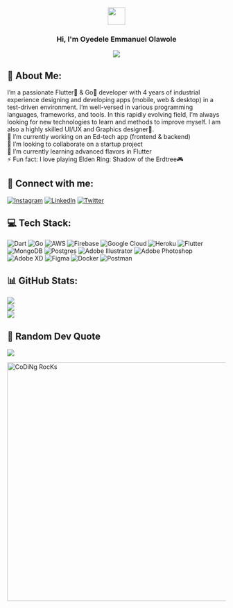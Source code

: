 <h3 align="center">
  <img src="https://media.giphy.com/media/hvRJCLFzcasrR4ia7z/giphy.gif" width="40">
</h3>

<h3 align="center">
  Hi, I'm Oyedele Emmanuel Olawole
</h3>

<p align="center">
  <a><img src="https://readme-typing-svg.herokuapp.com?font=poppins&center=true&vCenter=true&lines=Professional+Flutter+Developer;Experienced+Golang+Developer;Expert+UI%2FUX+Designer;4%2B+years+of+coding+experience"></a>
</p>

## 💫 About Me:
I’m a passionate Flutter💙 & Go💚 developer with 4 years of industrial experience designing and developing apps (mobile, web & desktop) in a test-driven environment. I’m well-versed in various programming languages, frameworks, and tools. In this rapidly evolving field, I’m always looking for new technologies to learn and methods to improve myself. I am also a highly skilled UI/UX and Graphics designer🎨.<br>🔭 I’m currently working on an Ed-tech app (frontend & backend)<br>🤝 I’m looking to collaborate on a startup project<br>🌱 I’m currently learning advanced flavors in Flutter<br>⚡ Fun fact: I love playing Elden Ring: Shadow of the Erdtree🎮

## 📱 Connect with me:
[![Instagram](https://img.shields.io/badge/Instagram-%23E4405F.svg?logo=Instagram&logoColor=white)](https://instagram.com/call.me.wole) [![LinkedIn](https://img.shields.io/badge/LinkedIn-%230077B5.svg?logo=linkedin&logoColor=white)](https://linkedin.com/in/olawole-oyedele-931a14164) [![Twitter](https://img.shields.io/badge/Twitter-%231DA1F2.svg?logo=Twitter&logoColor=white)](https://twitter.com/ecode210) 

## 💻 Tech Stack:
![Dart](https://img.shields.io/badge/dart-%230175C2.svg?style=for-the-badge&logo=dart&logoColor=white) ![Go](https://img.shields.io/badge/go-%2300ADD8.svg?style=for-the-badge&logo=go&logoColor=white) ![AWS](https://img.shields.io/badge/AWS-%23FF9900.svg?style=for-the-badge&logo=amazon-aws&logoColor=white) ![Firebase](https://img.shields.io/badge/firebase-%23039BE5.svg?style=for-the-badge&logo=firebase) ![Google Cloud](https://img.shields.io/badge/Google%20Cloud-%234285F4.svg?style=for-the-badge&logo=google-cloud&logoColor=white) ![Heroku](https://img.shields.io/badge/heroku-%23430098.svg?style=for-the-badge&logo=heroku&logoColor=white) ![Flutter](https://img.shields.io/badge/Flutter-%2302569B.svg?style=for-the-badge&logo=Flutter&logoColor=white) ![MongoDB](https://img.shields.io/badge/MongoDB-%234ea94b.svg?style=for-the-badge&logo=mongodb&logoColor=white) ![Postgres](https://img.shields.io/badge/postgres-%23316192.svg?style=for-the-badge&logo=postgresql&logoColor=white) ![Adobe Illustrator](https://img.shields.io/badge/adobeillustrator-%23FF9A00.svg?style=for-the-badge&logo=adobeillustrator&logoColor=white) ![Adobe Photoshop](https://img.shields.io/badge/adobephotoshop-%2331A8FF.svg?style=for-the-badge&logo=adobephotoshop&logoColor=white) ![Adobe XD](https://img.shields.io/badge/Adobe%20XD-470137?style=for-the-badge&logo=Adobe%20XD&logoColor=#FF61F6) 	![Figma](https://img.shields.io/badge/figma-%23F24E1E.svg?style=for-the-badge&logo=figma&logoColor=white) ![Docker](https://img.shields.io/badge/docker-%230db7ed.svg?style=for-the-badge&logo=docker&logoColor=white) ![Postman](https://img.shields.io/badge/Postman-FF6C37?style=for-the-badge&logo=postman&logoColor=white)

## 📊 GitHub Stats:
![](https://github-readme-stats.vercel.app/api?username=ecode210&theme=react&hide_border=true&include_all_commits=true&count_private=true)<br/>
![](https://github-readme-streak-stats.herokuapp.com/?user=ecode210&theme=react&hide_border=true)<br/>
![](https://github-readme-stats.vercel.app/api/top-langs/?username=ecode210&theme=react&hide_border=true&include_all_commits=true&count_private=true&layout=compact)

## 📝 Random Dev Quote
![](https://quotes-github-readme.vercel.app/api?type=vetical&theme=dark)

<img align="center" src="https://github.com/SP-XD/SP-XD/blob/main/images/dev-working_rounded.gif?raw=true" alt="CoDiNg RocKs"  width="550"/><br> 






